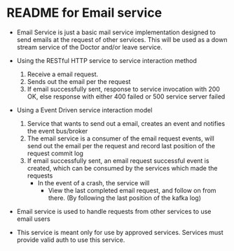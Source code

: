 # README for Email service

- Email Service is just a basic mail service implementation designed to send emails at the request of other services. This will be used as a down stream service of the Doctor and/or leave service.

- Using the RESTful HTTP service to service interaction method
    1. Receive a email request.
    2. Sends out the email per the request
    3. If email successfully sent, response to service invocation with 200 OK, else response with either 400 failed or 500 service server failed

- Using a Event Driven service interaction model
    1. Service that wants to send out a email, creates an event and notifies the event bus/broker
    2. The email service is a consumer of the email request events, will send out the email per the request and record last position of the request commit log
    3. If email successfully sent, an email request successful event is created, which can be consumed by the services which made the requests
        - In the event of a crash, the service will
            - View the last completed email request, and follow on from there. (By following the last position of the kafka log)

- Email service is used to handle requests from other services to use email users
- This service is meant only for use by approved services. Services must provide valid auth to use this service.